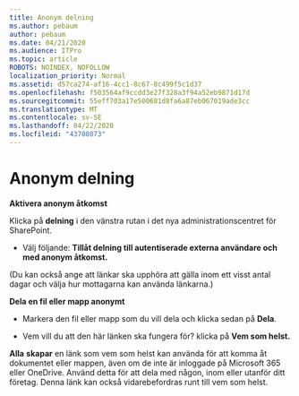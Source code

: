 ```yaml
---
title: Anonym delning
ms.author: pebaum
author: pebaum
ms.date: 04/21/2020
ms.audience: ITPro
ms.topic: article
ROBOTS: NOINDEX, NOFOLLOW
localization_priority: Normal
ms.assetid: d57ca274-af16-4cc1-8c67-8c499f5c1d37
ms.openlocfilehash: f503564af9ccdd3e27f328a3f94a52eb9871d17d
ms.sourcegitcommit: 55eff703a17e500681d8fa6a87eb067019ade3cc
ms.translationtype: MT
ms.contentlocale: sv-SE
ms.lasthandoff: 04/22/2020
ms.locfileid: "43708073"
---
```

# <a name="anonymous-sharing"></a>Anonym delning

 **Aktivera anonym åtkomst**
  
Klicka på **delning** i den vänstra rutan i det nya administrationscentret för SharePoint. 
  
- Välj följande: **Tillåt delning till autentiserade externa användare och med anonym åtkomst.**
  
(Du kan också ange att länkar ska upphöra att gälla inom ett visst antal dagar och välja hur mottagarna kan använda länkarna.)
    
 **Dela en fil eller mapp anonymt**
  
- Markera den fil eller mapp som du vill dela och klicka sedan på **Dela**. 
    
- Vem vill du att den här länken ska fungera för? klicka på **Vem som helst.**
  
 **Alla** **skapar** en länk som vem som helst kan använda för att komma åt dokumentet eller mappen, även om de inte är inloggade på Microsoft 365 eller OneDrive. Använd detta för att dela med någon, inom eller utanför ditt företag. Denna länk kan också vidarebefordras runt till vem som helst. 
    

